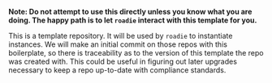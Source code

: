 **Note: Do not attempt to use this directly unless you
know what you are doing. The happy path is to let `roadie` interact with this
template for you.**

This is a template repository. It will be used by `roadie` to instantiate
instances. We will make an initial commit on those repos with this boilerplate,
so there is traceability as to the version of this template the repo was created
with. This could be useful in figuring out later upgrades necessary to keep
a repo up-to-date with compliance standards.
